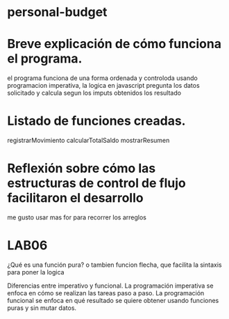 # personal-budget

# Breve explicación de cómo funciona el programa.

el programa funciona de una forma ordenada y controloda usando programacion imperativa, la logica
en javascript pregunta los datos solicitado y calcula segun los imputs obtenidos los resultado

# Listado de funciones creadas.

registrarMovimiento
calcularTotalSaldo
mostrarResumen

# Reflexión sobre cómo las estructuras de control de flujo facilitaron el desarrollo

me gusto usar mas for para recorrer los arreglos

# LAB06

¿Qué es una función pura?
o tambien funcion flecha, que facilita la sintaxis para poner la logica

Diferencias entre imperativo y funcional.
La programación imperativa se enfoca en cómo se realizan las tareas paso a paso.
La programación funcional se enfoca en qué resultado se quiere obtener usando funciones puras y sin mutar datos.
